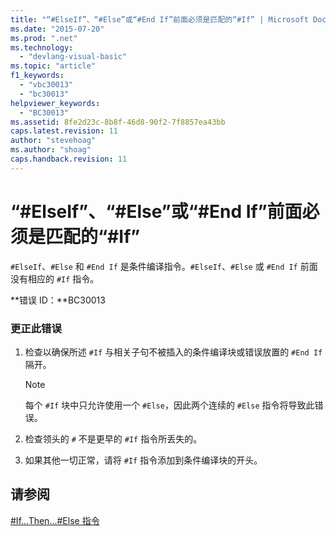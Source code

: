 ```yaml
---
title: "“#ElseIf”、“#Else”或“#End If”前面必须是匹配的“#If” | Microsoft Docs"
ms.date: "2015-07-20"
ms.prod: ".net"
ms.technology: 
  - "devlang-visual-basic"
ms.topic: "article"
f1_keywords: 
  - "vbc30013"
  - "bc30013"
helpviewer_keywords: 
  - "BC30013"
ms.assetid: 8fe2d23c-8b8f-46d8-90f2-7f8857ea43bb
caps.latest.revision: 11
author: "stevehoag"
ms.author: "shoag"
caps.handback.revision: 11
---
```

# “#ElseIf”、“#Else”或“#End If”前面必须是匹配的“#If”
`#ElseIf`、`#Else` 和 `#End If` 是条件编译指令。`#ElseIf`、`#Else` 或 `#End If` 前面没有相应的 `#If` 指令。  
  
 **错误 ID：**BC30013  
  
### 更正此错误  
  
1.  检查以确保所述 `#If` 与相关子句不被插入的条件编译块或错误放置的 `#End If` 隔开。  
  
    > [!NOTE]
    >  每个 `#If` 块中只允许使用一个 `#Else`，因此两个连续的 `#Else` 指令将导致此错误。  
  
2.  检查领头的 `#` 不是更早的 `#If` 指令所丢失的。  
  
3.  如果其他一切正常，请将 `#If` 指令添加到条件编译块的开头。  
  
## 请参阅  
 [\#If...Then...\#Else 指令](../../visual-basic/language-reference/directives/if-then-else-directives.md)